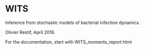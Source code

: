 # WITS
Inference from stochastic models of bacterial infection dynamics.

Olivier Restif, April 2016.

For the documentation, start with WITS_moments_report.html
